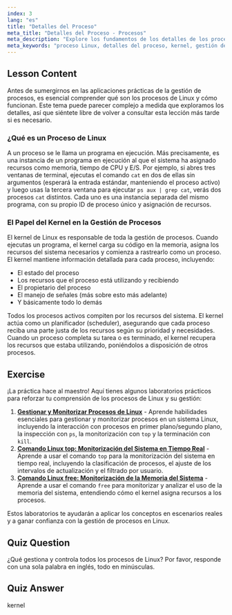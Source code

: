```yaml
---
index: 3
lang: "es"
title: "Detalles del Proceso"
meta_title: "Detalles del Proceso - Procesos"
meta_description: "Explore los fundamentos de los detalles de los procesos de Linux. Esta guía para principiantes explica qué es un proceso, cómo el kernel de Linux gestiona los procesos y asigna recursos del sistema como CPU y memoria."
meta_keywords: "proceso Linux, detalles del proceso, kernel, gestión de procesos, recursos del sistema, ps aux, CPU, memoria, tutorial Linux, guía para principiantes"
---
```


## Lesson Content

Antes de sumergirnos en las aplicaciones prácticas de la gestión de procesos, es esencial comprender qué son los procesos de Linux y cómo funcionan. Este tema puede parecer complejo a medida que exploramos los detalles, así que siéntete libre de volver a consultar esta lección más tarde si es necesario.

### ¿Qué es un Proceso de Linux

A un proceso se le llama un programa en ejecución. Más precisamente, es una instancia de un programa en ejecución al que el sistema ha asignado recursos como memoria, tiempo de CPU y E/S. Por ejemplo, si abres tres ventanas de terminal, ejecutas el comando `cat` en dos de ellas sin argumentos (esperará la entrada estándar, manteniendo el proceso activo) y luego usas la tercera ventana para ejecutar `ps aux | grep cat`, verás dos procesos `cat` distintos. Cada uno es una instancia separada del mismo programa, con su propio ID de proceso único y asignación de recursos.

### El Papel del Kernel en la Gestión de Procesos

El kernel de Linux es responsable de toda la gestión de procesos. Cuando ejecutas un programa, el kernel carga su código en la memoria, asigna los recursos del sistema necesarios y comienza a rastrearlo como un proceso. El kernel mantiene información detallada para cada proceso, incluyendo:

- El estado del proceso
- Los recursos que el proceso está utilizando y recibiendo
- El propietario del proceso
- El manejo de señales (más sobre esto más adelante)
- Y básicamente todo lo demás

Todos los procesos activos compiten por los recursos del sistema. El kernel actúa como un planificador (scheduler), asegurando que cada proceso reciba una parte justa de los recursos según su prioridad y necesidades. Cuando un proceso completa su tarea o es terminado, el kernel recupera los recursos que estaba utilizando, poniéndolos a disposición de otros procesos.

## Exercise

¡La práctica hace al maestro! Aquí tienes algunos laboratorios prácticos para reforzar tu comprensión de los procesos de Linux y su gestión:

1. **[Gestionar y Monitorizar Procesos de Linux](https://labex.io/es/labs/comptia-manage-and-monitor-linux-processes-590864)** - Aprende habilidades esenciales para gestionar y monitorizar procesos en un sistema Linux, incluyendo la interacción con procesos en primer plano/segundo plano, la inspección con `ps`, la monitorización con `top` y la terminación con `kill`.
2. **[Comando Linux top: Monitorización del Sistema en Tiempo Real](https://labex.io/es/labs/linux-linux-top-command-real-time-system-monitoring-388500)** - Aprende a usar el comando `top` para la monitorización del sistema en tiempo real, incluyendo la clasificación de procesos, el ajuste de los intervalos de actualización y el filtrado por usuario.
3. **[Comando Linux free: Monitorización de la Memoria del Sistema](https://labex.io/es/labs/linux-linux-free-command-monitoring-system-memory-388496)** - Aprende a usar el comando `free` para monitorizar y analizar el uso de la memoria del sistema, entendiendo cómo el kernel asigna recursos a los procesos.

Estos laboratorios te ayudarán a aplicar los conceptos en escenarios reales y a ganar confianza con la gestión de procesos en Linux.

## Quiz Question

¿Qué gestiona y controla todos los procesos de Linux? Por favor, responde con una sola palabra en inglés, todo en minúsculas.

## Quiz Answer

kernel
